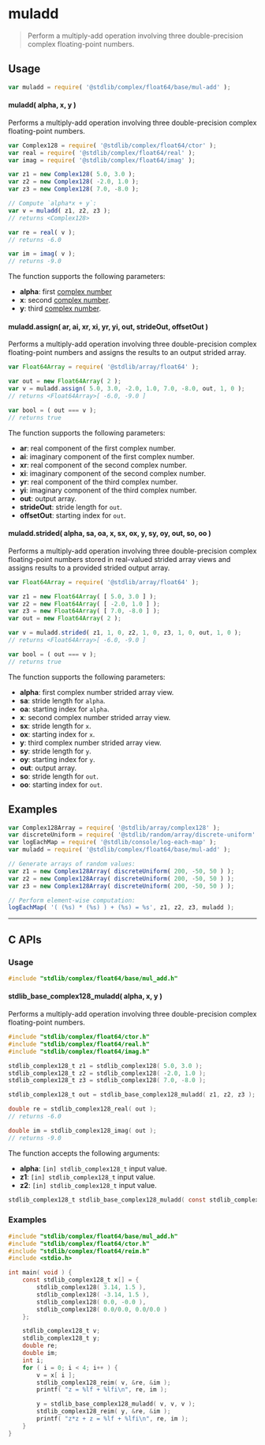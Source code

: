 <!--

@license Apache-2.0

Copyright (c) 2025 The Stdlib Authors.

Licensed under the Apache License, Version 2.0 (the "License");
you may not use this file except in compliance with the License.
You may obtain a copy of the License at

   http://www.apache.org/licenses/LICENSE-2.0

Unless required by applicable law or agreed to in writing, software
distributed under the License is distributed on an "AS IS" BASIS,
WITHOUT WARRANTIES OR CONDITIONS OF ANY KIND, either express or implied.
See the License for the specific language governing permissions and
limitations under the License.

-->

# muladd

> Perform a multiply-add operation involving three double-precision complex floating-point numbers.

<section class="intro">

</section>

<!-- /.intro -->

<section class="usage">

## Usage

```javascript
var muladd = require( '@stdlib/complex/float64/base/mul-add' );
```

#### muladd( alpha, x, y )

Performs a multiply-add operation involving three double-precision complex floating-point numbers.

```javascript
var Complex128 = require( '@stdlib/complex/float64/ctor' );
var real = require( '@stdlib/complex/float64/real' );
var imag = require( '@stdlib/complex/float64/imag' );

var z1 = new Complex128( 5.0, 3.0 );
var z2 = new Complex128( -2.0, 1.0 );
var z3 = new Complex128( 7.0, -8.0 );

// Compute `alpha*x + y`:
var v = muladd( z1, z2, z3 );
// returns <Complex128>

var re = real( v );
// returns -6.0

var im = imag( v );
// returns -9.0
```

The function supports the following parameters:

-   **alpha**: first [complex number][@stdlib/complex/float64/ctor]
-   **x**: second [complex number][@stdlib/complex/float64/ctor].
-   **y**: third [complex number][@stdlib/complex/float64/ctor].

#### muladd.assign( ar, ai, xr, xi, yr, yi, out, strideOut, offsetOut )

Performs a multiply-add operation involving three double-precision complex floating-point numbers and assigns the results to an output strided array.

```javascript
var Float64Array = require( '@stdlib/array/float64' );

var out = new Float64Array( 2 );
var v = muladd.assign( 5.0, 3.0, -2.0, 1.0, 7.0, -8.0, out, 1, 0 );
// returns <Float64Array>[ -6.0, -9.0 ]

var bool = ( out === v );
// returns true
```

The function supports the following parameters:

-   **ar**: real component of the first complex number.
-   **ai**: imaginary component of the first complex number.
-   **xr**: real component of the second complex number.
-   **xi**: imaginary component of the second complex number.
-   **yr**: real component of the third complex number.
-   **yi**: imaginary component of the third complex number.
-   **out**: output array.
-   **strideOut**: stride length for `out`.
-   **offsetOut**: starting index for `out`.

#### muladd.strided( alpha, sa, oa, x, sx, ox, y, sy, oy, out, so, oo )

Performs a multiply-add operation involving three double-precision complex floating-point numbers stored in real-valued strided array views and assigns results to a provided strided output array.

```javascript
var Float64Array = require( '@stdlib/array/float64' );

var z1 = new Float64Array( [ 5.0, 3.0 ] );
var z2 = new Float64Array( [ -2.0, 1.0 ] );
var z3 = new Float64Array( [ 7.0, -8.0 ] );
var out = new Float64Array( 2 );

var v = muladd.strided( z1, 1, 0, z2, 1, 0, z3, 1, 0, out, 1, 0 );
// returns <Float64Array>[ -6.0, -9.0 ]

var bool = ( out === v );
// returns true
```

The function supports the following parameters:

-   **alpha**: first complex number strided array view.
-   **sa**: stride length for `alpha`.
-   **oa**: starting index for `alpha`.
-   **x**: second complex number strided array view.
-   **sx**: stride length for `x`.
-   **ox**: starting index for `x`.
-   **y**: third complex number strided array view.
-   **sy**: stride length for `y`.
-   **oy**: starting index for `y`.
-   **out**: output array.
-   **so**: stride length for `out`.
-   **oo**: starting index for `out`.

</section>

<!-- /.usage -->

<section class="examples">

## Examples

<!-- eslint no-undef: "error" -->

```javascript
var Complex128Array = require( '@stdlib/array/complex128' );
var discreteUniform = require( '@stdlib/random/array/discrete-uniform' );
var logEachMap = require( '@stdlib/console/log-each-map' );
var muladd = require( '@stdlib/complex/float64/base/mul-add' );

// Generate arrays of random values:
var z1 = new Complex128Array( discreteUniform( 200, -50, 50 ) );
var z2 = new Complex128Array( discreteUniform( 200, -50, 50 ) );
var z3 = new Complex128Array( discreteUniform( 200, -50, 50 ) );

// Perform element-wise computation:
logEachMap( '( (%s) * (%s) ) + (%s) = %s', z1, z2, z3, muladd );
```

</section>

<!-- /.examples -->

<!-- C interface documentation. -->

* * *

<section class="c">

## C APIs

<!-- Section to include introductory text. Make sure to keep an empty line after the intro `section` element and another before the `/section` close. -->

<section class="intro">

</section>

<!-- /.intro -->

<!-- C usage documentation. -->

<section class="usage">

### Usage

```c
#include "stdlib/complex/float64/base/mul_add.h"
```

#### stdlib_base_complex128_muladd( alpha, x, y )

Performs a multiply-add operation involving three double-precision complex floating-point numbers.

```c
#include "stdlib/complex/float64/ctor.h"
#include "stdlib/complex/float64/real.h"
#include "stdlib/complex/float64/imag.h"

stdlib_complex128_t z1 = stdlib_complex128( 5.0, 3.0 );
stdlib_complex128_t z2 = stdlib_complex128( -2.0, 1.0 );
stdlib_complex128_t z3 = stdlib_complex128( 7.0, -8.0 );

stdlib_complex128_t out = stdlib_base_complex128_muladd( z1, z2, z3 );

double re = stdlib_complex128_real( out );
// returns -6.0

double im = stdlib_complex128_imag( out );
// returns -9.0
```

The function accepts the following arguments:

-   **alpha**: `[in] stdlib_complex128_t` input value.
-   **z1**: `[in] stdlib_complex128_t` input value.
-   **z2**: `[in] stdlib_complex128_t` input value.

```c
stdlib_complex128_t stdlib_base_complex128_muladd( const stdlib_complex128_t alpha, const stdlib_complex128_t x, const stdlib_complex128_t y );
```

</section>

<!-- /.usage -->

<!-- C API usage notes. Make sure to keep an empty line after the `section` element and another before the `/section` close. -->

<section class="notes">

</section>

<!-- /.notes -->

<!-- C API usage examples. -->

<section class="examples">

### Examples

```c
#include "stdlib/complex/float64/base/mul_add.h"
#include "stdlib/complex/float64/ctor.h"
#include "stdlib/complex/float64/reim.h"
#include <stdio.h>

int main( void ) {
    const stdlib_complex128_t x[] = {
        stdlib_complex128( 3.14, 1.5 ),
        stdlib_complex128( -3.14, 1.5 ),
        stdlib_complex128( 0.0, -0.0 ),
        stdlib_complex128( 0.0/0.0, 0.0/0.0 )
    };

    stdlib_complex128_t v;
    stdlib_complex128_t y;
    double re;
    double im;
    int i;
    for ( i = 0; i < 4; i++ ) {
        v = x[ i ];
        stdlib_complex128_reim( v, &re, &im );
        printf( "z = %lf + %lfi\n", re, im );

        y = stdlib_base_complex128_muladd( v, v, v );
        stdlib_complex128_reim( y, &re, &im );
        printf( "z*z + z = %lf + %lfi\n", re, im );
    }
}
```

</section>

<!-- /.examples -->

</section>

<!-- /.c -->

<!-- Section for related `stdlib` packages. Do not manually edit this section, as it is automatically populated. -->

<section class="related">

</section>

<!-- /.related -->

<!-- Section for all links. Make sure to keep an empty line after the `section` element and another before the `/section` close. -->

<section class="links">

[@stdlib/complex/float64/ctor]: https://github.com/stdlib-js/stdlib/tree/develop/lib/node_modules/%40stdlib/complex/float64/ctor

<!-- <related-links> -->

<!-- </related-links> -->

</section>

<!-- /.links -->
